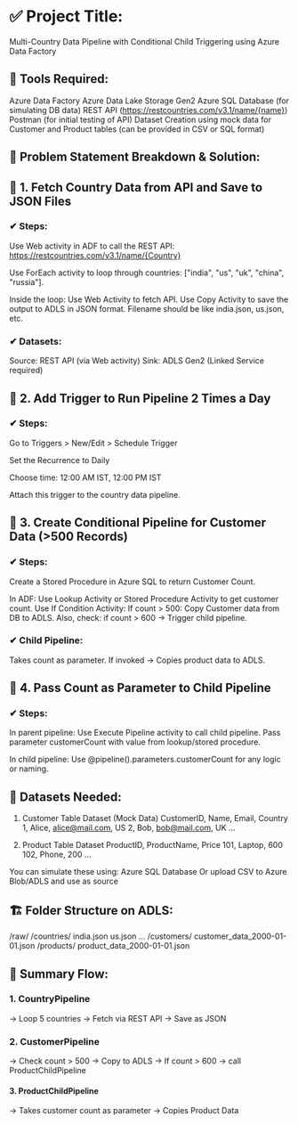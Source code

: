 # ✅ Project Title:
Multi-Country Data Pipeline with Conditional Child Triggering using Azure Data Factory


## 🔧 Tools Required:
Azure Data Factory
Azure Data Lake Storage Gen2
Azure SQL Database (for simulating DB data)
REST API (https://restcountries.com/v3.1/name/{name})
Postman (for initial testing of API)
Dataset Creation using mock data for Customer and Product tables (can be provided in CSV or SQL format)


## 🧾 Problem Statement Breakdown & Solution:

## 📌 1. Fetch Country Data from API and Save to JSON Files
### ✔ Steps:
Use Web activity in ADF to call the REST API:
https://restcountries.com/v3.1/name/{Country}

Use ForEach activity to loop through countries: ["india", "us", "uk", "china", "russia"].

Inside the loop:
Use Web Activity to fetch API.
Use Copy Activity to save the output to ADLS in JSON format.
Filename should be like india.json, us.json, etc.

### ✔ Datasets:
Source: REST API (via Web activity)
Sink: ADLS Gen2 (Linked Service required)


## 📌 2. Add Trigger to Run Pipeline 2 Times a Day
### ✔ Steps:
Go to Triggers > New/Edit > Schedule Trigger

Set the Recurrence to Daily

Choose time:
12:00 AM IST, 
12:00 PM IST

Attach this trigger to the country data pipeline.

## 📌 3. Create Conditional Pipeline for Customer Data (>500 Records)
### ✔ Steps:
Create a Stored Procedure in Azure SQL to return Customer Count.

In ADF:
Use Lookup Activity or Stored Procedure Activity to get customer count.
Use If Condition Activity:
If count > 500:
Copy Customer data from DB to ADLS.
Also, check: if count > 600 → Trigger child pipeline.

### ✔ Child Pipeline:
Takes count as parameter.
If invoked → Copies product data to ADLS.


## 📌 4. Pass Count as Parameter to Child Pipeline
### ✔ Steps:
In parent pipeline:
Use Execute Pipeline activity to call child pipeline.
Pass parameter customerCount with value from lookup/stored procedure.

In child pipeline:
Use @pipeline().parameters.customerCount for any logic or naming.



## 📁 Datasets Needed:

1. Customer Table Dataset (Mock Data)
CustomerID, Name, Email, Country
1, Alice, alice@mail.com, US
2, Bob, bob@mail.com, UK
...


2. Product Table Dataset
ProductID, ProductName, Price
101, Laptop, 600
102, Phone, 200
...


You can simulate these using:
Azure SQL Database
Or upload CSV to Azure Blob/ADLS and use as source

## 🏗 Folder Structure on ADLS:
/raw/
    /countries/
        india.json
        us.json
        ...
    /customers/
        customer_data_2000-01-01.json
    /products/
        product_data_2000-01-01.json

        
## 🔁 Summary Flow:

### 1. CountryPipeline
→ Loop 5 countries
→ Fetch via REST API
→ Save as JSON

### 2. CustomerPipeline
→ Check count > 500
→ Copy to ADLS
→ If count > 600 → call ProductChildPipeline

#### 3. ProductChildPipeline
→ Takes customer count as parameter
→ Copies Product Data

